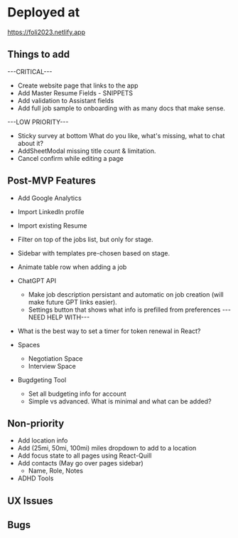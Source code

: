# Deployed at

https://foli2023.netlify.app

## Things to add

---CRITICAL---
-   Create website page that links to the app
-   Add Master Resume Fields - SNIPPETS
-   Add validation to Assistant fields
-   Add full job sample to onboarding with as many docs that make sense.


---LOW PRIORITY---
-   Sticky survey at bottom
    What do you like, what's missing, what to chat about it?
-   AddSheetModal missing title count & limitation. 
-   Cancel confirm while editing a page


## Post-MVP Features

-   Add Google Analytics
-   Import LinkedIn profile
-   Import existing Resume
-   Filter on top of the jobs list, but only for stage.
-   Sidebar with templates pre-chosen based on stage.
-   Animate table row when adding a job

-   ChatGPT API
    -   Make job description persistant and automatic on job creation (will make future GPT links easier).
    -   Settings button that shows what info is prefilled from preferences
    ---NEED HELP WITH---
-   What is the best way to set a timer for token renewal in React?

-   Spaces
    -   Negotiation Space
    -   Interview Space
-   Bugdgeting Tool
    -   Set all budgeting info for account
    -   Simple vs advanced. What is minimal and what can be added?


## Non-priority

-   Add location info
-   Add (25mi, 50mi, 100mi) miles dropdown to add to a location
-   Add focus state to all pages using React-Quill
-   Add contacts (May go over pages sidebar)
    -   Name, Role, Notes
-   ADHD Tools

## UX Issues

## Bugs

